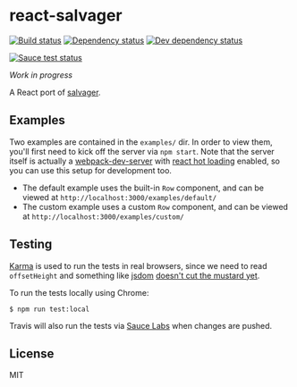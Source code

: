 # react-salvager

[![Build status](https://img.shields.io/travis/tanem/react-salvager/master.svg?style=flat-square)](https://travis-ci.org/tanem/react-salvager)
[![Dependency status](https://david-dm.org/tanem/react-salvager.svg?style=flat-square)](https://david-dm.org/tanem/react-salvager)
[![Dev dependency status](https://david-dm.org/tanem/react-salvager/dev-status.svg?style=flat-square)](https://david-dm.org/tanem/react-salvager#info=devDependencies)

[![Sauce test status](https://saucelabs.com/browser-matrix/react-salvager.svg)](https://saucelabs.com/u/react-salvager)

_Work in progress_

A React port of [salvager](https://github.com/tanem/salvager).

## Examples

Two examples are contained in the `examples/` dir. In order to view them, you'll first need to kick off the server via `npm start`. Note that the server itself is actually a [webpack-dev-server](https://webpack.github.io/docs/webpack-dev-server.html) with [react hot loading](https://github.com/gaearon/react-hot-loader) enabled, so you can use this setup for development too.

- The default example uses the built-in `Row` component, and can be viewed at `http://localhost:3000/examples/default/`
- The custom example uses a custom `Row` component, and can be viewed at `http://localhost:3000/examples/custom/`

## Testing

[Karma](http://karma-runner.github.io/0.13/index.html) is used to run the tests in real browsers, since we need to read `offsetHeight` and something like [jsdom](https://github.com/tmpvar/jsdom) [doesn't cut the mustard yet](https://github.com/tmpvar/jsdom/issues/135).

To run the tests locally using Chrome:

```
$ npm run test:local
```

Travis will also run the tests via [Sauce Labs](https://saucelabs.com/) when changes are pushed.

## License

MIT
